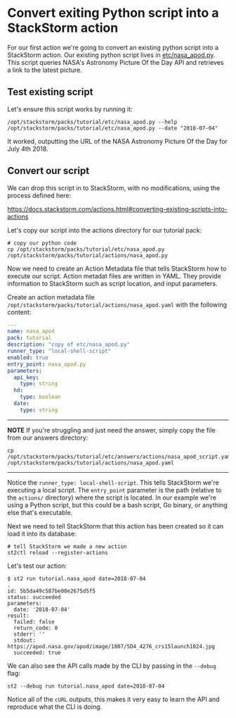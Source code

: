 # Convert exiting Python script into a StackStorm action

For our first action we're going to convert an existing python script into a
StackStorm action. Our existing python script lives in [etc/nasa_apod.py](etc/nasa_apod.py). 
This script queries NASA's Astronomy Picture Of the Day API and retrieves a link to the latest
picture.

## Test existing script

Let's ensure this script works by running it:

```shell 
/opt/stackstorm/packs/tutorial/etc/nasa_apod.py --help
/opt/stackstorm/packs/tutorial/etc/nasa_apod.py --date "2018-07-04"
```

It worked, outputting the URL of the NASA Astronomy Picture Of the Day for July 4th 2018.

## Convert our script

We can drop this script in to StackStorm, with no modifications, using the process
defined here:

https://docs.stackstorm.com/actions.html#converting-existing-scripts-into-actions

Let's copy our script into the actions directory for our tutorial pack:

``` shell
# copy our python code
cp /opt/stackstorm/packs/tutorial/etc/nasa_apod.py /opt/stackstorm/packs/tutorial/actions/nasa_apod.py
```

Now we need to create an Action Metadata file that tells StackStorm how to execute
our script. Action metadat files are written in YAML. They provide information to 
StackStorm such as script location, and input parameters. 

Create an action metadata file `/opt/stackstorm/packs/tutorial/actions/nasa_apod.yaml`
with the following content:

``` yaml
---
name: nasa_apod
pack: tutorial
description: "copy of etc/nasa_apod.py"
runner_type: "local-shell-script"
enabled: true
entry_point: nasa_apod.py
parameters:
  api_key:
    type: string
  hd:
    type: boolean
  date:
    type: string
```

-----------
**NOTE** 
If you're struggling and just need the answer, simply copy the file from our
answers directory:
```shell
cp /opt/stackstorm/packs/tutorial/etc/answers/actions/nasa_apod_script.yaml /opt/stackstorm/packs/tutorial/actions/nasa_apod.yaml
```
-----------

Notice the `runner_type: local-shell-script`. This tells StackStorm we're executing
a local script. The `entry_point` parameter is the path (relative to the `actions/` directory)
where the script is located. In our example we're using a Python script, but this
could be a bash script, Go binary, or anything else that's executable.

Next we need to tell StackStorm that this action has been created so it can
load it into its database:

``` shell
# tell StackStorm we made a new action
st2ctl reload --register-actions
```

Let's test our action:

``` shell
$ st2 run tutorial.nasa_apod date=2018-07-04
.
id: 5b5da49c587be00e2675d5f5
status: succeeded
parameters: 
  date: '2018-07-04'
result: 
  failed: false
  return_code: 0
  stderr: ''
  stdout: https://apod.nasa.gov/apod/image/1807/5D4_4276_crs15launch1024.jpg
  succeeded: true
```

We can also see the API calls made by the CLI by passing in the `--debug` flag:

``` shell
st2 --debug run tutorial.nasa_apod date=2018-07-04
```

Notice all of the `cURL` outputs, this makes it very easy to learn the API and
reproduce what the CLI is doing.

